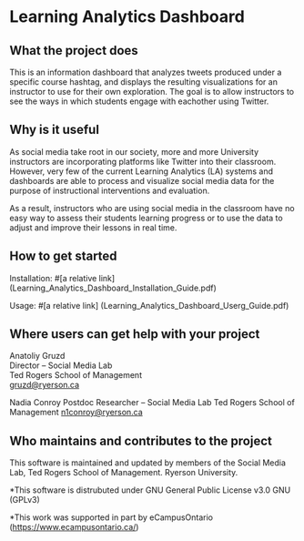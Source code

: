 # Learning Analytics Dashboard



What the project does
---------------------

This is an information dashboard that analyzes tweets produced under a specific course hashtag, and displays the resulting visualizations for an instructor to use for their own exploration. The goal is to allow instructors to see the ways in which students engage with eachother using Twitter. 


Why is it useful
----------------

As social media take root in our society, more and more University instructors are incorporating platforms like Twitter into their classroom. However, very few of the current Learning Analytics (LA) systems and dashboards are able to process and visualize social media data for the purpose of instructional interventions and evaluation. 

As a result, instructors who are using social media in the classroom have no easy way to assess their students learning progress or to use the data to adjust and improve their lessons in real time. 


How to get started 
------------------
Installation:
#[a relative link] (Learning_Analytics_Dashboard_Installation_Guide.pdf)

Usage:
#[a relative link] (Learning_Analytics_Dashboard_Userg_Guide.pdf)


Where users can get help with your project
------------------------------------------
Anatoliy Gruzd				 
Director – Social Media Lab			
Ted Rogers School of Management  		
gruzd@ryerson.ca			

Nadia Conroy
Postdoc Researcher – Social Media Lab
Ted Rogers School of Management
n1conroy@ryerson.ca


Who maintains and contributes to the project
--------------------------------------------
This software is maintained and updated by members of the Social Media Lab, Ted Rogers School of Management. Ryerson University.

*This software is distrubuted under GNU General Public License v3.0 GNU (GPLv3)

*This work was supported in part by eCampusOntario (https://www.ecampusontario.ca/)

